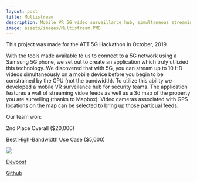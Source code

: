 ```yaml
---
layout: post
title: Multistream
description: Mobile VR 5G video surveillance hub, simultaneous streaming videos mapped to GPS locations
image: assets/images/Multistream.PNG
---
```


This project was made for the ATT 5G Hackathon in October, 2019.

With the tools made available to us to connect to a 5G network using a Samsung 5G phone, we set out to create an application which truly utilizied this technology. We discovered that with 5G, you can stream up to 10 HD videos simultaneously on a mobile device before you begin to be constrained by the CPU (not the bandwidth). To utilize this ability we developed a mobile VR surveilance hub for security teams. The application features a wall of streaming vidoe feeds as well as a 3d map of the property you are surveiling (thanks to Mapbox). Video cameras associated with GPS locations on the map can be selected to bring up those particual feeds. 

Our team won:

2nd Place Overall ($20,000)

Best High-Bandwidth Use Case ($5,000)

![](https://github.com/kpchad/portfolio/blob/gh-pages/assets/images/Multistream2.jpg)

[Devpost](https://devpost.com/software/lifesaver5g)

[Github](https://github.com/druerridge/ekdj-att-2019)
